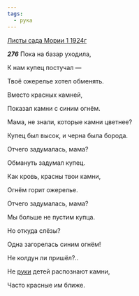 ```yaml
---
tags:
  - рука
---
```


[Листы сада Мории 1 1924г](https://127.0.0.1:4002/agni/1924)

___276___
Пока на базар уходила,   

К нам купец постучал —    

Твоё ожерелье хотел обменять.   

Вместо красных камней,   

Показал камни с синим огнём.   

Мама, не знали, которые камни цветнее?   

Купец был высок, и черна была борода.   

Отчего задумалась, мама?   

Обмануть задумал купец.   

Как кровь, красны твои камни,   

Огнём горит ожерелье.   

Отчего задумалась, мама?   

Мы больше не пустим купца.   

Но откуда слёзы?   

Одна загорелась синим огнём!   

Не колдун ли пришёл?..   

Не [руки](../../../tags/#рука) детей распознают камни,   

Часто красные им ближе.   

